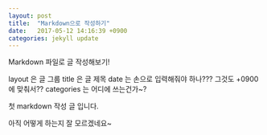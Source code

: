 ```yaml
---
layout: post
title:  "Markdown으로 작성하기"
date:   2017-05-12 14:16:39 +0900
categories: jekyll update
---
```

Markdown 파일로 글 작성해보기!

layout 은 글 그룹
title 은 글 제목
date 는 손으로 입력해줘야 하나??? 그것도 +0900 에 맞춰서??
categories 는 어디에 쓰는건가~?

첫 markdown 작성 글 입니다.

아직 어떻게 하는지 잘 모르겠네요~
